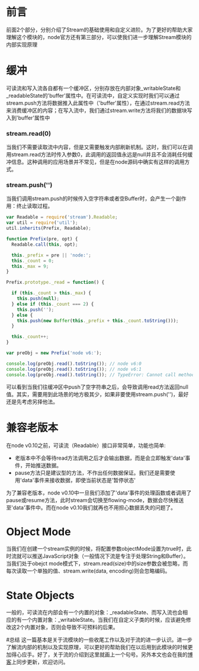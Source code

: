 # 前言
前面2个部分，分别介绍了Stream的基础使用和自定义进阶。为了更好的帮助大家理解这个模块的，node官方还有第三部分，可以使我们进一步理解Stream模块的内部实现原理

# 缓冲
可读流和写入流各自都有一个缓冲区，分别存放在内部对象\_writableState和\_readableState的'buffer'属性中。在可读流中，自定义实现时我们可以通过stream.push方法将数据推入此属性中（'buffer'属性），在通过stream.read方法来消费缓冲区的内容；在写入流中，我们通过stream.write方法将我们的数据块写入到'buffer'属性中

### stream.read(0)
当我们不需要读取流中内容，但是又需要触发内部刷新机制。这时，我们可以在调用stream.read方法时传入参数0，此调用的返回值永远是null并且不会消耗任何缓冲信息。这种调用的应用场景并不常见，但是在node源码中确实有这样的调用方式。

### stream.push('')
当我们调用stream.push的时候传入空字符串或者空Buffer时，会产生一个副作用：终止读取过程。

```js
var Readable = require('stream').Readable;
var util = require('util');
util.inherits(Prefix, Readable);

function Prefix(pre, opt) {
  Readable.call(this, opt);

  this._prefix = pre || 'node:';
  this._count = 0;
  this._max = 9;
}

Prefix.prototype._read = function() {

  if (this._count > this._max) {
    this.push(null);
  } else if (this._count === 2) {
    this.push('');
  } else {
    this.push(new Buffer(this._prefix + this._count.toString()));
  }

  this._count++;
}

var preObj = new Prefix('node v6:');

console.log(preObj.read().toString()); // node v6:0
console.log(preObj.read().toString()); // node v6:1
console.log(preObj.read().toString()); // TypeError: Cannot call method 'toString' of null
```

可以看到当我们往缓冲区中push了空字符串之后，会导致调用read方法返回null值。其实，需要用到此场景的地方极其少，如果非要使用stream.push('')，最好还是先考虑另择他法。

# 兼容老版本
在node v0.10之前，可读流（Readable）接口非常简单，功能也简单:

+ 老版本中不会等待read方法调用之后才会输出数据，而是会立即触发'data'事件，开始推送数据。
+ pause方法只是建议型的方法，不作出任何数据保证。我们还是需要使用'data'事件来接收数据，即使当前状态是'暂停状态'

为了兼容老版本，node v0.10中一旦我们添加了'data'事件的处理函数或者调用了pause或resume方法，此时stream会切换至flowing-mode，数据会尽快推送至'data'事件中。而在node v0.10我们就再也不用担心数据丢失的问题了。

# Object Mode
当我们在创建一个stream实例的时候，将配置参数objectMode设置为true时，此时流就可以推送JavaScript对象（一般情况下流是专注于处理String和Buffer）。当我们处于obejct mode模式下，stream.read(size)中的size参数会被忽略，而每次读取一个单独的值、stream.write(data, encoding)则会忽略编码。

# State Objects
一般的，可读流在内部会有一个内置的对象：\_readableState、而写入流也会相应的有一个内置对象：\_writableState。当我们在自定义子类的时候，应该避免修改这2个内置对象，否则会导致不可预料的后果。

#总结
这一篇基本是关于流模块的一些收尾工作以及对于流的进一步认识。进一步了解流内部的机制以及实现原理，可以更好的帮助我们在以后用到此模块的时候更加得心应手。好了，关于流的介绍到这里就画上一个句号。另外本文也会在我的[博客](https://www.sunweifeng.cn/nodejs-stream-chapter3/)上同步更新，欢迎访问。
